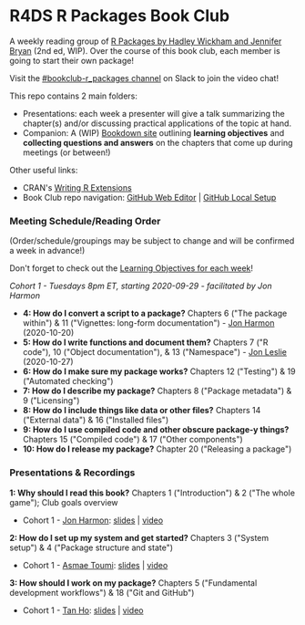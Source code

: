 # R4DS R Packages Book Club

A weekly reading group of [R Packages by Hadley Wickham and Jennifer Bryan](https://r-pkgs.org/index.html) (2nd ed, WIP). Over the course of this book club, each member is going to start their own package!

Visit the [#bookclub-r_packages channel](https://r4ds.io/join) on Slack to join the video chat! 

This repo contains 2 main folders:

- Presentations: each week a presenter will give a talk summarizing the chapter(s) and/or discussing practical applications of the topic at hand. 
- Companion: A (WIP) [Bookdown site](https://r4ds.github.io/bookclub-rpkgs/Companion/docs/introduction.html) outlining **learning objectives** and **collecting questions and answers** on the chapters that come up during meetings (or between!)

Other useful links:

- CRAN's [Writing R Extensions](https://cran.r-project.org/doc/manuals/r-release/R-exts.html)
- Book Club repo navigation: [GitHub Web Editor](https://youtu.be/d41oc2OMAuI) | [GitHub Local Setup](https://www.youtube.com/watch?v=hNUNPkoledI)

### Meeting Schedule/Reading Order

(Order/schedule/groupings may be subject to change and will be confirmed a week in advance!)

Don't forget to check out the [Learning Objectives for each week](https://r4ds.github.io/bookclub-rpkgs/Companion/docs/introduction.html)!

*Cohort 1 - Tuesdays 8pm ET, starting 2020-09-29 - facilitated by Jon Harmon*

- **4: How do I convert a script to a package?** Chapters 6 ("The package within") & 11 ("Vignettes: long-form documentation") - [Jon Harmon](https://twitter.com/JonTheGeek) (2020-10-20)
- **5: How do I write functions and document them?** Chapters 7 ("R code"), 10 ("Object documentation"), & 13 ("Namespace") - [Jon Leslie](https://twitter.com/jlesliedata) (2020-10-27)
- **6: How do I make sure my package works?** Chapters 12 ("Testing") & 19 ("Automated checking")
- **7: How do I describe my package?** Chapters 8 ("Package metadata") & 9 ("Licensing")
- **8: How do I include things like data or other files?** Chapters 14 ("External data") & 16 ("Installed files")
- **9: How do I use compiled code and other obscure package-y things?** Chapters 15 ("Compiled code") & 17 ("Other components")
- **10: How do I release my package?** Chapter 20 ("Releasing a package")

### Presentations & Recordings

**1: Why should I read this book?** Chapters 1 ("Introduction") & 2 ("The whole game"); Club goals overview

- Cohort 1 - [Jon Harmon](https://twitter.com/jonthegeek): [slides](https://r4ds.github.io/bookclub-rpkgs/Presentations/Week01/Cohort1/chapters1-2.html#1) | [video](https://youtu.be/FR6NsbkYhcw)

**2: How do I set up my system and get started?** Chapters 3 ("System setup") & 4 ("Package structure and state")

- Cohort 1 - [Asmae Toumi](https://twitter.com/asmae_toumi): [slides](https://r4ds.github.io/bookclub-rpkgs/Presentations/Week02/Cohort01/chap3-4.html#1) | [video](https://youtu.be/3r-EPc9XqxE)

**3: How should I work on my package?** Chapters 5 ("Fundamental development workflows") & 18 ("Git and GitHub")

- Cohort 1 - [Tan Ho](https://https://twitter.com/_TanHo): [slides](https://r4ds.github.io/bookclub-rpkgs/Presentations/Week03/Cohort01/Development-Workflows-and-Git.html#1) | [video](https://youtu.be/DcV2km3Qx-g)
